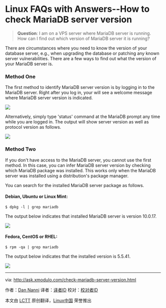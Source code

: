 Linux FAQs with Answers--How to check MariaDB server version
================================================================================
> **Question**: I am on a VPS server where MariaDB server is running. How can I find out which version of MariaDB server it is running?

There are circumstances where you need to know the version of your database server, e.g., when upgrading the database or patching any known server vulnerabilities. There are a few ways to find out what the version of your MariaDB server is.

### Method One ###

The first method to identify MariaDB server version is by logging in to the MariaDB server. Right after you log in, your will see a welcome message where MariaDB server version is indicated.

![](https://farm6.staticflickr.com/5807/20669891016_91249d3239_c.jpg)

Alternatively, simply type 'status' command at the MariaDB prompt any time while you are logged in. The output will show server version as well as protocol version as follows.

![](https://farm6.staticflickr.com/5801/20669891046_73f60e5c81_c.jpg)

### Method Two ###

If you don't have access to the MariaDB server, you cannot use the first method. In this case, you can infer MariaDB server version by checking which MariaDB package was installed. This works only when the MariaDB server was installed using a distribution's package manager.

You can search for the installed MariaDB server package as follows.

#### Debian, Ubuntu or Linux Mint: ####

    $ dpkg -l | grep mariadb

The output below indicates that installed MariaDB server is version 10.0.17.

![](https://farm1.staticflickr.com/607/20669890966_b611fcd915_c.jpg)

#### Fedora, CentOS or RHEL: ####

    $ rpm -qa | grep mariadb

The output below indicates that the installed version is 5.5.41.

![](https://farm1.staticflickr.com/764/20508160748_23d9808256_b.jpg)

--------------------------------------------------------------------------------

via: http://ask.xmodulo.com/check-mariadb-server-version.html

作者：[Dan Nanni][a]
译者：[译者ID](https://github.com/译者ID)
校对：[校对者ID](https://github.com/校对者ID)

本文由 [LCTT](https://github.com/LCTT/TranslateProject) 原创翻译，[Linux中国](https://linux.cn/) 荣誉推出

[a]:http://ask.xmodulo.com/author/nanni
